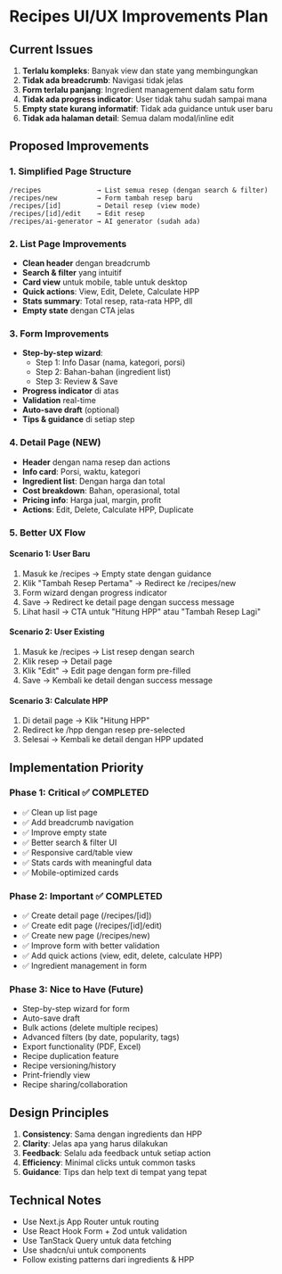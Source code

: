 # Recipes UI/UX Improvements Plan

## Current Issues

1. **Terlalu kompleks**: Banyak view dan state yang membingungkan
2. **Tidak ada breadcrumb**: Navigasi tidak jelas
3. **Form terlalu panjang**: Ingredient management dalam satu form
4. **Tidak ada progress indicator**: User tidak tahu sudah sampai mana
5. **Empty state kurang informatif**: Tidak ada guidance untuk user baru
6. **Tidak ada halaman detail**: Semua dalam modal/inline edit

## Proposed Improvements

### 1. Simplified Page Structure
```
/recipes              → List semua resep (dengan search & filter)
/recipes/new          → Form tambah resep baru
/recipes/[id]         → Detail resep (view mode)
/recipes/[id]/edit    → Edit resep
/recipes/ai-generator → AI generator (sudah ada)
```

### 2. List Page Improvements
- **Clean header** dengan breadcrumb
- **Search & filter** yang intuitif
- **Card view** untuk mobile, table untuk desktop
- **Quick actions**: View, Edit, Delete, Calculate HPP
- **Stats summary**: Total resep, rata-rata HPP, dll
- **Empty state** dengan CTA jelas

### 3. Form Improvements
- **Step-by-step wizard**: 
  - Step 1: Info Dasar (nama, kategori, porsi)
  - Step 2: Bahan-bahan (ingredient list)
  - Step 3: Review & Save
- **Progress indicator** di atas
- **Validation** real-time
- **Auto-save draft** (optional)
- **Tips & guidance** di setiap step

### 4. Detail Page (NEW)
- **Header** dengan nama resep dan actions
- **Info card**: Porsi, waktu, kategori
- **Ingredient list**: Dengan harga dan total
- **Cost breakdown**: Bahan, operasional, total
- **Pricing info**: Harga jual, margin, profit
- **Actions**: Edit, Delete, Calculate HPP, Duplicate

### 5. Better UX Flow

#### Scenario 1: User Baru
1. Masuk ke /recipes → Empty state dengan guidance
2. Klik "Tambah Resep Pertama" → Redirect ke /recipes/new
3. Form wizard dengan progress indicator
4. Save → Redirect ke detail page dengan success message
5. Lihat hasil → CTA untuk "Hitung HPP" atau "Tambah Resep Lagi"

#### Scenario 2: User Existing
1. Masuk ke /recipes → List resep dengan search
2. Klik resep → Detail page
3. Klik "Edit" → Edit page dengan form pre-filled
4. Save → Kembali ke detail dengan success message

#### Scenario 3: Calculate HPP
1. Di detail page → Klik "Hitung HPP"
2. Redirect ke /hpp dengan resep pre-selected
3. Selesai → Kembali ke detail dengan HPP updated

## Implementation Priority

### Phase 1: Critical ✅ COMPLETED
- ✅ Clean up list page
- ✅ Add breadcrumb navigation
- ✅ Improve empty state
- ✅ Better search & filter UI
- ✅ Responsive card/table view
- ✅ Stats cards with meaningful data
- ✅ Mobile-optimized cards

### Phase 2: Important ✅ COMPLETED
- ✅ Create detail page (/recipes/[id])
- ✅ Create edit page (/recipes/[id]/edit)
- ✅ Create new page (/recipes/new)
- ✅ Improve form with better validation
- ✅ Add quick actions (view, edit, delete, calculate HPP)
- ✅ Ingredient management in form

### Phase 3: Nice to Have (Future)
- Step-by-step wizard for form
- Auto-save draft
- Bulk actions (delete multiple recipes)
- Advanced filters (by date, popularity, tags)
- Export functionality (PDF, Excel)
- Recipe duplication feature
- Recipe versioning/history
- Print-friendly view
- Recipe sharing/collaboration

## Design Principles

1. **Consistency**: Sama dengan ingredients dan HPP
2. **Clarity**: Jelas apa yang harus dilakukan
3. **Feedback**: Selalu ada feedback untuk setiap action
4. **Efficiency**: Minimal clicks untuk common tasks
5. **Guidance**: Tips dan help text di tempat yang tepat

## Technical Notes

- Use Next.js App Router untuk routing
- Use React Hook Form + Zod untuk validation
- Use TanStack Query untuk data fetching
- Use shadcn/ui untuk components
- Follow existing patterns dari ingredients & HPP
